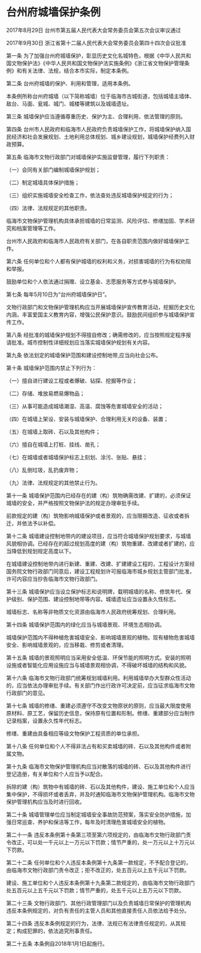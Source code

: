 # 台州府城墙保护条例

2017年8月29日 台州市第五届人民代表大会常务委员会第五次会议审议通过

2017年9月30日 浙江省第十二届人民代表大会常务委员会第四十四次会议批准



第一条 为了加强台州府城墙保护，彰显历史文化名城特色，根据《中华人民共和国文物保护法》《中华人民共和国文物保护法实施条例》《浙江省文物保护管理条例》和有关法律、法规，结合本市实际，制定本条例。

第二条 台州府城墙的保护、利用和管理，适用本条例。

本条例所称台州府城墙（以下简称城墙）位于临海市古城街道，包括城墙主墙体、敌台、马面、瓮城、城门、城楼等建筑以及城墙遗址。

第三条 城墙保护应当遵循尊重历史、保护为主、合理利用、依法管理的原则。

第四条 台州市人民政府和临海市人民政府负责城墙保护工作，将城墙保护纳入国民经济和社会发展规划、土地利用总体规划、城乡建设规划，城墙保护经费列入财政预算。

第五条 临海市文物行政部门对城墙保护实施监督管理，履行下列职责：

（一）会同有关部门编制城墙保护规划；

（二）制定城墙具体保护措施；

（三）组织实施城墙安全检查工作，依法查处违反城墙保护规定的行为；

（四）法律、法规规定的其他职责。

临海市文物保护管理机构具体承担城墙的日常监测、风险评估、修缮加固、学术研究和档案管理等工作。

台州市人民政府和临海市人民政府有关部门，在各自职责范围内做好城墙保护工作。

第六条 任何单位和个人都有保护城墙的权利和义务，对损害城墙的行为有权劝阻和举报。

鼓励单位和个人依法通过捐赠、设立基金、志愿服务等方式参与城墙保护。

第七条 每年5月10日为“台州府城墙保护日”。

文物行政部门和文物保护管理机构应当开展城墙保护宣传教育活动，挖掘历史文化内涵，丰富爱国主义教育内容，增强公民保护意识。鼓励民间组织参与城墙保护宣传工作。

第八条 经批准的城墙保护规划不得擅自修改；确需修改的，应当按照规定程序报请批准。城市控制性详细规划应当落实城墙保护规划有关内容。

第九条 依法划定的城墙保护范围和建设控制地带,应当向社会公布。

第十条 城墙保护范围内禁止下列行为：

（一）擅自进行建设工程或者爆破、钻探、挖掘等作业；

（二）存储、堆放易燃易爆物品；

（三）从事可能造成城墙潮湿、高温、腐蚀等危害城墙安全的活动；

（四）在城墙上架设、安装与城墙保护、合理利用无关的设备、装置；

（五）在城墙上取砖、石以及其他构件；

（六）擅自在城墙上打桩、挂线、凿孔；

（七）在城墙或者城墙保护标志上刻划、涂污、张贴、悬挂；

（八）乱倒垃圾，乱扔废弃物；

（九）法律、法规规定的其他禁止行为。

第十一条 城墙保护范围内已经存在的建（构）筑物确需改建、扩建的，必须保证城墙的安全，并严格按照文物保护法的规定办理审批手续。

前款规定的建（构）筑物影响城墙保护或者景观的，应当限期改造、征收或者拆迁，并依法予以补偿。

第十二条 城墙建设控制地带内的建设项目，应当符合城墙保护规划要求，与城墙风貌相协调。已经存在的超过规划高度的建（构）筑物重建、改建或者扩建的，应当降低到规划规定高度以下。

在城墙建设控制地带内进行新建、重建、改建、扩建建设工程的，工程设计方案经国务院文物行政部门同意后，建设工程规划许可报临海市城乡规划主管部门批准，许可内容应当抄告临海市文物行政部门。

第十三条 城墙保护应当设立保护标志和说明牌，载明城墙的名称、修筑年代、保护级别、保护范围、建设控制地带等内容。城墙遗址应当设置永久性标志。

城墙标志、名称等非物质文化资源由临海市人民政府统筹规划、合理利用。

第十四条 城墙保护范围内的绿化应当与城墙景观、环境生态相协调。

城墙保护范围内不得种植危害城墙安全、影响城墙景观的植物。现有植物危害城墙安全、影响城墙景观的，应当移栽、修剪或者清理。

第十五条 城墙的景观照明应当采用安全低温、环保节能的照明方式。安装的照明设施或者智能化应用设施应当与城墙景观相协调，不得破坏城墙的结构和风貌。

第十六条 临海市文物行政部门统筹规划城墙利用。利用城墙举办大型群众性活动的，应当依法办理审批手续。有关部门作出行政许可决定前，应当征求临海市文物行政部门的意见。

第十七条 城墙的修缮、重建必须遵守不改变文物原状的原则，应当最大限度使用原材料、原工艺，保留历史信息，保持原有位置和形制。修缮、重建部分应当制作记录档案，设置永久性年代标志。

修缮、重建由具备相应等级文物保护工程资质的单位承担。

第十八条 任何单位和个人不得非法占有和买卖城墙的砖、石以及其他构件或者附属文物。

第十九条 临海市文物保护管理机构应当对散落的城墙的砖、石以及其他构件进行登记造册，有关单位和个人应当予以配合。

拆除的建（构）筑物中有城墙的砖、石以及其他构件，建设、施工单位和个人应当集中保护，不得损坏或者丢弃，并及时通知临海市文物保护管理机构。临海市文物保护管理机构应当及时进行回收。

第二十条 城墙管理单位应当制定城墙安全事故防范预案，落实安全防护措施，加强日常巡查、养护和保洁等工作，每年及时清理危害城墙安全的植物。

第二十一条 违反本条例第十条第三项至第六项规定的，由临海市文物行政部门责令改正，可以处一千元以上一万元以下罚款；情节严重的，处一万元以上十万元以下罚款。

第二十二条 任何单位和个人违反本条例第十九条第一款规定，不予配合登记的，由临海市文物行政部门责令改正；拒不改正的，处五百元以上五千元以下罚款。

建设、施工单位和个人违反本条例第十九条第二款规定的，由临海市文物行政部门处五百元以上五千元以下罚款；情节严重的，处五千元以上五万元以下罚款。

第二十三条 文物行政部门、其他行政管理部门以及负责城墙日常保护的管理机构违反本条例规定的，对负有责任的主管人员和其他直接责任人员依法给予处分。

第二十四条 违反本条例规定的行为，法律、法规已有法律责任规定的，从其规定；构成犯罪的，依法追究刑事责任。

第二十五条 本条例自2018年1月1日起施行。